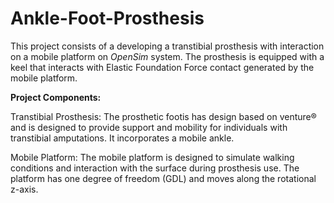 # Ankle-Foot-Prosthesis
This project consists of a developing a transtibial prosthesis with interaction on a mobile platform on _OpenSim_ system. The prosthesis is equipped with a keel that interacts with Elastic Foundation Force contact generated by the mobile platform.

**Project Components:**

Transtibial Prosthesis: The prosthetic footis has design based on venture® and is designed to provide support and mobility for individuals with transtibial amputations. It incorporates a mobile ankle.

Mobile Platform: The mobile platform is designed to simulate walking conditions and interaction with the surface during prosthesis use. The platform has one degree of freedom (GDL) and moves along the rotational z-axis.
